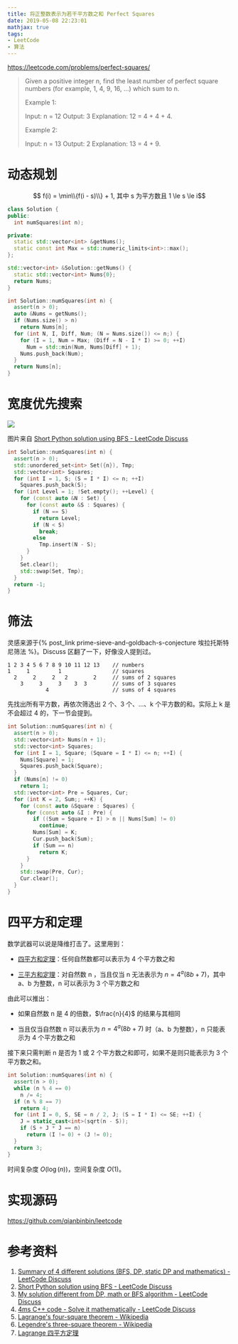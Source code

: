 ```yaml
---
title: 将正整数表示为若干平方数之和 Perfect Squares
date: 2019-05-08 22:23:01
mathjax: true
tags:
- LeetCode
- 算法
---
```


<https://leetcode.com/problems/perfect-squares/>

> Given a positive integer n, find the least number of perfect square numbers (for example, 1, 4, 9, 16, ...) which sum to n.
> 
> Example 1:
> 
> Input: n = 12
> Output: 3 
> Explanation: 12 = 4 + 4 + 4.
> 
> Example 2:
> 
> Input: n = 13
> Output: 2
> Explanation: 13 = 4 + 9.

# 动态规划

$$ f(i) = \min\\{f(i - s)\\} + 1, 其中 s 为平方数且 1 \le s \le i$$

```cpp
class Solution {
public:
  int numSquares(int n);

private:
  static std::vector<int> &getNums();
  static const int Max = std::numeric_limits<int>::max();
};

std::vector<int> &Solution::getNums() {
  static std::vector<int> Nums{0};
  return Nums;
}

int Solution::numSquares(int n) {
  assert(n > 0);
  auto &Nums = getNums();
  if (Nums.size() > n)
    return Nums[n];
  for (int N, I, Diff, Num; (N = Nums.size()) <= n;) {
    for (I = 1, Num = Max; (Diff = N - I * I) >= 0; ++I)
      Num = std::min(Num, Nums[Diff] + 1);
    Nums.push_back(Num);
  }
  return Nums[n];
}
```

# 宽度优先搜索

![](https://leetcode.com/uploads/files/1467720855285-xcoqwin.png)

图片来自 [Short Python solution using BFS - LeetCode Discuss](https://leetcode.com/problems/perfect-squares/discuss/71475/Short-Python-solution-using-BFS)

```cpp
int Solution::numSquares(int n) {
  assert(n > 0);
  std::unordered_set<int> Set({n}), Tmp;
  std::vector<int> Squares;
  for (int I = 1, S; (S = I * I) <= n; ++I)
    Squares.push_back(S);
  for (int Level = 1; !Set.empty(); ++Level) {
    for (const auto &N : Set) {
      for (const auto &S : Squares) {
        if (N == S)
          return Level;
        if (N < S)
          break;
        else
          Tmp.insert(N - S);
      }
    }
    Set.clear();
    std::swap(Set, Tmp);
  }
  return -1;
}
```

# 筛法

灵感来源于{% post_link prime-sieve-and-goldbach-s-conjecture 埃拉托斯特尼筛法 %}。Discuss 区翻了一下，好像没人提到过。

```
1 2 3 4 5 6 7 8 9 10 11 12 13    // numbers
1     1         1                // squares
  2     2     2   2        2     // sums of 2 squares
    3     3     3    3  3        // sums of 3 squares
            4                    // sums of 4 squares
```

先找出所有平方数，再依次筛选出 2 个、3 个、...、k 个平方数的和。实际上 k 是不会超过 4 的，下一节会提到。

```cpp
int Solution::numSquares(int n) {
  assert(n > 0);
  std::vector<int> Nums(n + 1);
  std::vector<int> Squares;
  for (int I = 1, Square; (Square = I * I) <= n; ++I) {
    Nums[Square] = 1;
    Squares.push_back(Square);
  }
  if (Nums[n] != 0)
    return 1;
  std::vector<int> Pre = Squares, Cur;
  for (int K = 2, Sum;; ++K) {
    for (const auto &Square : Squares) {
      for (const auto &I : Pre) {
        if ((Sum = Square + I) > n || Nums[Sum] != 0)
          continue;
        Nums[Sum] = K;
        Cur.push_back(Sum);
        if (Sum == n)
          return K;
      }
    }
    std::swap(Pre, Cur);
    Cur.clear();
  }
}
```

# 四平方和定理

数学武器可以说是降维打击了。这里用到：

- [四平方和定理](https://en.wikipedia.org/wiki/Lagrange%27s_four-square_theorem)：任何自然数都可以表示为 4 个平方数之和

- [三平方和定理](https://en.wikipedia.org/wiki/Legendre%27s_three-square_theorem)：对自然数 n ，当且仅当 n 无法表示为 $n = 4^a(8b + 7)$，其中 a、b 为整数，n 可以表示为 3 个平方数之和

由此可以推出：

- 如果自然数 n 是 4 的倍数，$\frac{n}{4}$ 的结果与其相同

- 当且仅当自然数 n 可以表示为 $n = 4^a(8b + 7)$ 时（a、b 为整数），n 只能表示为 4 个平方数之和

接下来只需判断 n 是否为 1 或 2 个平方数之和即可，如果不是则只能表示为 3 个平方数之和。

```cpp
int Solution::numSquares(int n) {
  assert(n > 0);
  while (n % 4 == 0)
    n /= 4;
  if (n % 8 == 7)
    return 4;
  for (int I = 0, S, SE = n / 2, J; (S = I * I) <= SE; ++I) {
    J = static_cast<int>(sqrt(n - S));
    if (S + J * J == n)
      return (I != 0) + (J != 0);
  }
  return 3;
}
```

时间复杂度 $O(\log(n))$，空间复杂度 $O(1)$。

# 实现源码

<https://github.com/qianbinbin/leetcode>

# 参考资料

1. [Summary of 4 different solutions (BFS, DP, static DP and mathematics) - LeetCode Discuss](https://leetcode.com/problems/perfect-squares/discuss/71488)
2. [Short Python solution using BFS - LeetCode Discuss](https://leetcode.com/problems/perfect-squares/discuss/71475/Short-Python-solution-using-BFS)
3. [My solution different from DP, math or BFS algorithm - LeetCode Discuss](https://leetcode.com/problems/perfect-squares/discuss/288720)
4. [4ms C++ code - Solve it mathematically - LeetCode Discuss](https://leetcode.com/problems/perfect-squares/discuss/71618/4ms-C%2B%2B-code-Solve-it-mathematically)
5. [Lagrange's four-square theorem - Wikipedia](https://en.wikipedia.org/wiki/Lagrange%27s_four-square_theorem)
6. [Legendre's three-square theorem - Wikipedia](https://en.wikipedia.org/wiki/Legendre%27s_three-square_theorem)
7. [Lagrange 四平方定理](https://www.changhai.org/articles/science/mathematics/four_square_theorem.php)
